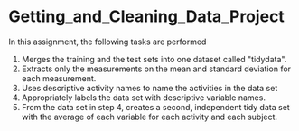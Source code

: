 Getting_and_Cleaning_Data_Project
=================================
In this assignment, the following tasks are performed
  1. Merges the training and the test sets into one dataset called "tidydata".
  2. Extracts only the measurements on the mean and standard deviation for each measurement. 
  3. Uses descriptive activity names to name the activities in the data set
  4. Appropriately labels the data set with descriptive variable names. 
  5. From the data set in step 4, creates a second, independent tidy data set with the average of each variable for each activity and each subject.
